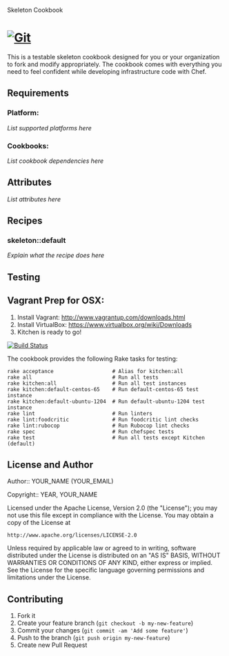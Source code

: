 Skeleton Cookbook

[![Git](https://app.soluble.cloud/api/v1/public/badges/edefaa19-8e0f-427b-a562-03586e3b5d66.svg?orgId=181077132735)](https://app.soluble.cloud/repos/details/github.com/galenemery/sql-restore?orgId=181077132735)  
=================

This is a testable skeleton cookbook designed for you or your organization to fork and modify appropriately. The cookbook comes with everything you need to feel confident while developing infrastructure code with Chef.

Requirements
------------

### Platform:

*List supported platforms here*

### Cookbooks:

*List cookbook dependencies here*

Attributes
----------

*List attributes here*

Recipes
-------

### skeleton::default

*Explain what the recipe does here*

Testing
-------

Vagrant Prep for OSX:
---------------------
1) Install Vagrant: http://www.vagrantup.com/downloads.html
2) Install VirtualBox: https://www.virtualbox.org/wiki/Downloads
3) Kitchen is ready to go!

[![Build Status](https://travis-ci.org/charlesjohnson/skeleton-cookbook.png?branch=master)](https://travis-ci.org/charlesjohnson/skeleton-cookbook)

The cookbook provides the following Rake tasks for testing:

    rake acceptance                   # Alias for kitchen:all
    rake all                          # Run all tests
    rake kitchen:all                  # Run all test instances
    rake kitchen:default-centos-65    # Run default-centos-65 test instance
    rake kitchen:default-ubuntu-1204  # Run default-ubuntu-1204 test instance
    rake lint                         # Run linters
    rake lint:foodcritic              # Run foodcritic lint checks
    rake lint:rubocop                 # Run Rubocop lint checks
    rake spec                         # Run chefspec tests
    rake test                         # Run all tests except Kitchen (default)


License and Author
------------------

Author:: YOUR_NAME (YOUR_EMAIL)

Copyright:: YEAR, YOUR_NAME

Licensed under the Apache License, Version 2.0 (the "License");
you may not use this file except in compliance with the License.
You may obtain a copy of the License at

    http://www.apache.org/licenses/LICENSE-2.0

Unless required by applicable law or agreed to in writing, software
distributed under the License is distributed on an "AS IS" BASIS,
WITHOUT WARRANTIES OR CONDITIONS OF ANY KIND, either express or implied.
See the License for the specific language governing permissions and
limitations under the License.

Contributing
------------

1. Fork it
2. Create your feature branch (`git checkout -b my-new-feature`)
3. Commit your changes (`git commit -am 'Add some feature'`)
4. Push to the branch (`git push origin my-new-feature`)
5. Create new Pull Request
